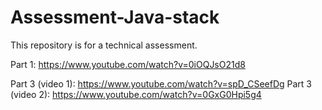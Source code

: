 # Assessment-Java-stack
This repository is for a technical assessment.

Part 1: https://www.youtube.com/watch?v=0iOQJsO21d8

Part 3 (video 1):  https://www.youtube.com/watch?v=spD_CSeefDg
Part 3 (video 2): https://www.youtube.com/watch?v=0GxG0Hpi5g4